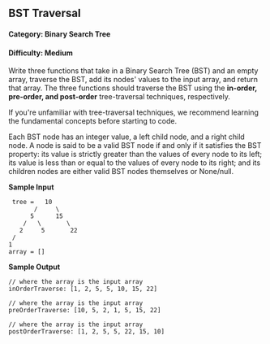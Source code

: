 ## BST Traversal
#### Category: Binary Search Tree
#### Difficulty: Medium


  Write three functions that take in a Binary Search Tree (BST) and an empty array, traverse the BST, add its nodes' values to the input array, and return that array. The three functions should traverse the BST using the **in-order, pre-order, and post-order** tree-traversal techniques, respectively.

  If you're unfamiliar with tree-traversal techniques, we recommend learning the fundamental concepts before starting to code.

  Each BST node has an integer value, a left child node, and a right child node. A node is said to be a valid BST node if and only if it satisfies the BST property: its value is strictly greater than the values of every node to its left; its value is less than or equal to the values of every node to its right; and its children nodes are either valid BST nodes themselves or None/null.

**Sample Input**
```
 tree =   10
       /     \
      5      15
    /   \       \
   2     5       22
 /
1
array = []
```

**Sample Output**
```
// where the array is the input array
inOrderTraverse: [1, 2, 5, 5, 10, 15, 22]

// where the array is the input array
preOrderTraverse: [10, 5, 2, 1, 5, 15, 22]

// where the array is the input array
postOrderTraverse: [1, 2, 5, 5, 22, 15, 10] 
```